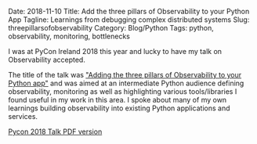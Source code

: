 Date: 2018-11-10
Title: Add the three pillars of Observability to your Python App
Tagline: Learnings from debugging complex distributed systems
Slug: threepillarsofobservability
Category: Blog/Python
Tags: python, observability, monitoring, bottlenecks

I was at PyCon Ireland 2018 this year and lucky to have my talk on Observability accepted.

The title of the talk was ["Adding the three pillars of Observability to your Python app"](https://docs.google.com/presentation/d/1k3ORfyxYjV56N4j4f_n5B--kWHWE8qQ93WiuGo2Kjos/edit?usp=sharing) and was aimed at an intermediate Python audience defining observability, monitoring as well as highlighting various tools/libraries I found useful in my work in this area. I spoke about many of my own learnings building observability into existing Python applications and services.

[Pycon 2018 Talk PDF version]({static}/extras/PyCon2018-AddingTheThreePillarsOfObservabilityToYourPythonApp.pdf)

<script async class="speakerdeck-embed" data-id="9daaf609dc0548139dff46c8b9ab1c33" data-ratio="1.77777777777778" src="//speakerdeck.com/assets/embed.js"></script>
